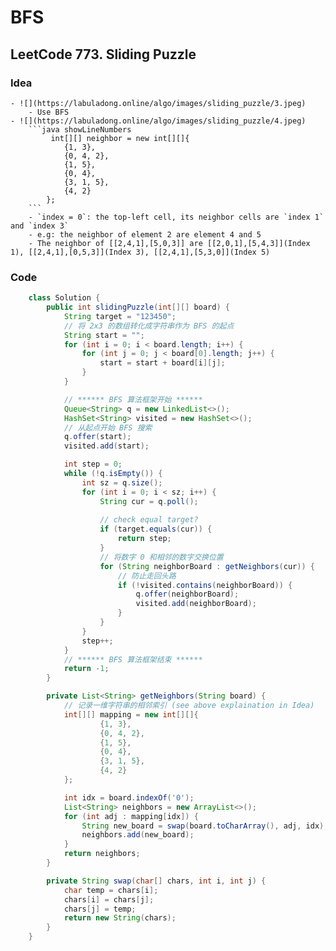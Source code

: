 # BFS

## LeetCode 773. Sliding Puzzle
### Idea
    - ![](https://labuladong.online/algo/images/sliding_puzzle/3.jpeg)
        - Use BFS
    - ![](https://labuladong.online/algo/images/sliding_puzzle/4.jpeg)
        ```java showLineNumbers
             int[][] neighbor = new int[][]{
                {1, 3},
                {0, 4, 2},
                {1, 5},
                {0, 4},
                {3, 1, 5},
                {4, 2}
            };
        ```
        - `index = 0`: the top-left cell, its neighbor cells are `index 1` and `index 3`
        - e.g: the neighbor of element 2 are element 4 and 5
        - The neighbor of [[2,4,1],[5,0,3]] are [[2,0,1],[5,4,3]](Index 1), [[2,4,1],[0,5,3]](Index 3), [[2,4,1],[5,3,0]](Index 5) 

### Code
```java showLineNumbers
    class Solution {
        public int slidingPuzzle(int[][] board) {
            String target = "123450";
            // 将 2x3 的数组转化成字符串作为 BFS 的起点
            String start = "";
            for (int i = 0; i < board.length; i++) {
                for (int j = 0; j < board[0].length; j++) {
                    start = start + board[i][j];
                }
            }

            // ****** BFS 算法框架开始 ******
            Queue<String> q = new LinkedList<>();
            HashSet<String> visited = new HashSet<>();
            // 从起点开始 BFS 搜索
            q.offer(start);
            visited.add(start);

            int step = 0;
            while (!q.isEmpty()) {
                int sz = q.size();
                for (int i = 0; i < sz; i++) {
                    String cur = q.poll();
                    
                    // check equal target?
                    if (target.equals(cur)) {
                        return step;
                    }
                    // 将数字 0 和相邻的数字交换位置
                    for (String neighborBoard : getNeighbors(cur)) {
                        // 防止走回头路
                        if (!visited.contains(neighborBoard)) {
                            q.offer(neighborBoard);
                            visited.add(neighborBoard);
                        }
                    }
                }
                step++;
            }
            // ****** BFS 算法框架结束 ******
            return -1;
        }

        private List<String> getNeighbors(String board) {
            // 记录一维字符串的相邻索引 (see above explaination in Idea)
            int[][] mapping = new int[][]{
                    {1, 3},
                    {0, 4, 2},
                    {1, 5},
                    {0, 4},
                    {3, 1, 5},
                    {4, 2}
            };

            int idx = board.indexOf('0');
            List<String> neighbors = new ArrayList<>();
            for (int adj : mapping[idx]) {
                String new_board = swap(board.toCharArray(), adj, idx);
                neighbors.add(new_board);
            }
            return neighbors;
        }

        private String swap(char[] chars, int i, int j) {
            char temp = chars[i];
            chars[i] = chars[j];
            chars[j] = temp;
            return new String(chars);
        }
    }
```